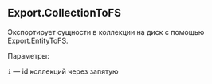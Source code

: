 ## Export.CollectionToFS

Экспортирует сущности в коллекции на диск с помощью Export.EntityToFS.

Параметры:

`i` — id коллекций через запятую
